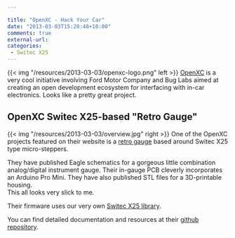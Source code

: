 ```yaml
---

title: "OpenXC - Hack Your Car"
date: "2013-03-03T15:20:48+10:00"
comments: true
external-url:
categories:
 - Switec X25
---
```


{{< img "/resources/2013-03-03/openxc-logo.png" left >}}
[OpenXC](http://openxcplatform.com/) is a very cool initiative involving Ford Motor Company
and Bug Labs aimed at creating an open development ecosystem for interfacing with in-car electronics.
Looks like a pretty great project.

<!--more-->

OpenXC Switec X25-based "Retro Gauge"
-------------------------------------

{{< img "/resources/2013-03-03/overview.jpg" right >}}
One of the OpenXC projects featured on their website is a
[retro gauge](http://openxcplatform.com/projects/retro-gauge.html)
based around Switec X25 type micro-steppers.

They have published Eagle schematics for a gorgeous little combination
analog/digital instrument gauge.  Their in-gauge PCB cleverly incorporates
an Arduino Pro Mini.  They have also published STL files for a 3D-printable housing.  
This all looks very slick to me.

Their firmware uses our very own [Switec X25 library](https://github.com/clearwater/SwitecX25).

You can find detailed documentation and resources at
their [github repository](https://github.com/openxc/retro-gauge).
